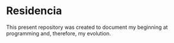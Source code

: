 # Residencia
This present repository was created to document my beginning at programming and, therefore, my evolution.
